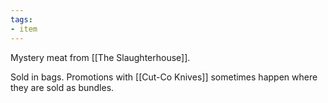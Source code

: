 ```yaml
---
tags:
- item
---
```


Mystery meat from [[The Slaughterhouse]].

Sold in bags. Promotions with [[Cut-Co Knives]] sometimes happen where they are sold as bundles.
